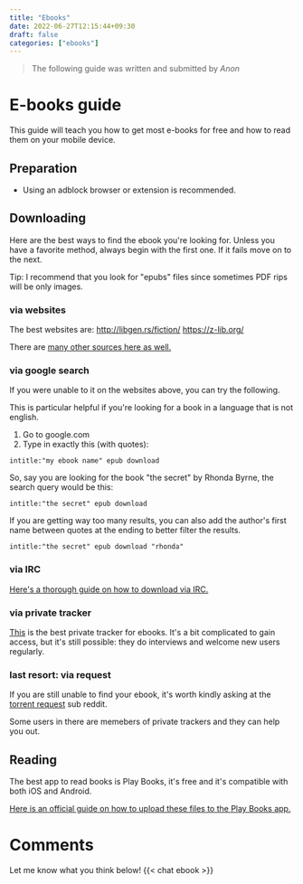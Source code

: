 ```yaml
---
title: "Ebooks"
date: 2022-06-27T12:15:44+09:30
draft: false
categories: ["ebooks"]
---
```


> The following guide was written and submitted by *Anon*

# E-books guide

This guide will teach you how to get most e-books for free and how to read them on your mobile device.

## Preparation

- Using an adblock browser or extension is recommended.

## Downloading

Here are the best ways to find the ebook you're looking for. Unless you have a favorite method, always begin with the first one. If it fails move on to the next.

Tip: I recommend that you look for "epubs" files since sometimes PDF rips will be only images.

### via websites

The best websites are:
http://libgen.rs/fiction/
https://z-lib.org/

There are [many other sources here as well.](https://www.reddit.com/r/Piracy/comments/oreyow/heres_the_definitive_list_of_sites_for_ebooks_and/)

### via google search

If you were unable to it on the websites above, you can try the following.

This is particular helpful if you're looking for a book in a language that is not english.

1. Go to google.com
2. Type in exactly this (with quotes):

`intitle:"my ebook name" epub download`

So, say you are looking for the book "the secret" by Rhonda Byrne, the search query would be this:

`intitle:"the secret" epub download`

If you are getting way too many results, you can also add the author's first name between quotes at the ending to better filter the results.

`intitle:"the secret" epub download "rhonda"`

### via IRC

[Here's a thorough guide on how to download via IRC.](https://www.reddit.com/r/Piracy/comments/2oftbu/guide_the_idiot_proof_guide_to_downloading_ebooks/)

### via private tracker

[This](http://www.myanonamouse.net) is the best private tracker for ebooks. It's a bit complicated to gain access, but it's still possible: they do interviews and welcome new users regularly.

### last resort: via request

If you are still unable to find your ebook, it's worth kindly asking at the [torrent request](https://www.reddit.com/r/torrentrequest/) sub reddit.

Some users in there are memebers of private trackers and they can help you out.

## Reading

The best app to read books is Play Books, it's free and it's compatible with both iOS and Android.

[Here is an official guide on how to upload these files to the Play Books app.](https://support.google.com/googleplay/answer/11012086?hl=en&co=GENIE.Platform%3DAndroid)

# Comments
Let me know what you think below!
{{< chat ebook >}}
